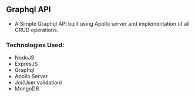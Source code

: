 ## Graphql API
 - A Simple Graphql API built using Apollo server and implementation of all CRUD operations.

### Technologies Used:
 - NodeJS
 - ExpresJS
 - Graphql
 - Apollo Server
 - Joi(User validation)
 - MongoDB


